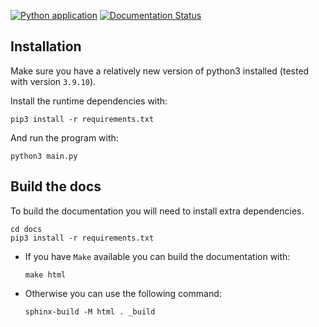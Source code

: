 [![Python application](https://github.com/adamsvestka/Checkers/actions/workflows/python-app.yml/badge.svg)](https://github.com/adamsvestka/Checkers/actions/workflows/python-app.yml)
[![Documentation Status](https://readthedocs.org/projects/adamsvestka-checkers/badge/?version=latest)](https://adamsvestka-checkers.readthedocs.io/en/latest/?badge=latest)


## Installation

Make sure you have a relatively new version of python3 installed (tested with version `3.9.10`).

Install the runtime dependencies with:
```
pip3 install -r requirements.txt
```

And run the program with:
```
python3 main.py
```


## Build the docs

To build the documentation you will need to install extra dependencies.

```
cd docs
pip3 install -r requirements.txt
```

- If you have `Make` available you can build the documentation with:
  ```
  make html
  ```

- Otherwise you can use the following command:
  ```
  sphinx-build -M html . _build
  ```